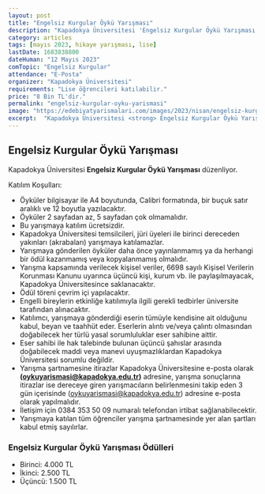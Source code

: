 ```yaml
---
layout: post
title: "Engelsiz Kurgular Öykü Yarışması"
description: "Kapadokya Üniversitesi 'Engelsiz Kurgular Öykü Yarışması' düzenliyor."
category: articles
tags: [mayıs 2023, hikaye yarışması, lise]
lastDate: 1683838800
dateHuman: "12 Mayıs 2023"
comTopic: "Engelsiz Kurgular"
attendance: "E-Posta"
organizer: "Kapadokya Üniversitesi"
requirements: "Lise öğrencileri katılabilir."
price: "8 Bin TL'dir."
permalink: "engelsiz-kurgular-oyku-yarismasi"
image: "https://edebiyatyarismalari.com/images/2023/nisan/engelsiz-kurgular-oyku-yarismasi.jpg"
excerpt:  "Kapadokya Üniversitesi <strong> Engelsiz Kurgular Öykü Yarışması </strong> düzenliyor."
---
```


## Engelsiz Kurgular Öykü Yarışması
Kapadokya Üniversitesi **Engelsiz Kurgular Öykü Yarışması** düzenliyor.  

Katılım Koşulları:
- Öyküler bilgisayar ile A4 boyutunda, Calibri formatında, bir buçuk satır aralıklı ve 12 boyutla yazılacaktır. 
- Öyküler 2 sayfadan az, 5 sayfadan çok olmamalıdır. 
- Bu yarışmaya katılım ücretsizdir.
- Kapadokya Üniversitesi temsilcileri, jüri üyeleri ile birinci dereceden yakınları (akrabaları) yarışmaya katılamazlar.
- Yarışmaya gönderilen öyküler daha önce yayınlanmamış ya da herhangi bir ödül kazanmamış veya kopyalanmamış olmalıdır.
- Yarışma kapsamında verilecek kişisel veriler, 6698 sayılı Kişisel Verilerin Korunması Kanunu uyarınca üçüncü kişi, kurum vb. ile paylaşılmayacak, Kapadokya Üniversitesince saklanacaktır.
- Ödül töreni çevrim içi yapılacaktır.
- Engelli bireylerin etkinliğe katılımıyla ilgili gerekli tedbirler üniversite tarafından alınacaktır.
- Katılımcı, yarışmaya gönderdiği eserin tümüyle kendisine ait olduğunu kabul, beyan ve taahhüt eder. Eserlerin alıntı ve/veya çalıntı olmasından doğabilecek her türlü yasal sorumluluklar eser sahibine aittir.
- Eser sahibi ile hak talebinde bulunan üçüncü şahıslar arasında doğabilecek maddi veya manevi uyuşmazlıklardan Kapadokya Üniversitesi sorumlu değildir.
- Yarışma şartnamesine itirazlar Kapadokya Üniversitesine e-posta olarak **(oykuyarismasi@kapadokya.edu.tr)** adresine, yarışma sonuçlarına itirazlar ise dereceye giren yarışmacıların belirlenmesini takip eden 3 gün içerisinde (oykuyarismasi@kapadokya.edu.tr) adresine e-posta olarak yapılmalıdır.
- İletişim için 0384 353 50 09 numaralı telefondan irtibat sağlanabilecektir.
- Yarışmaya katılan tüm öğrenciler yarışma şartnamesinde yer alan şartları kabul etmiş sayılırlar. 


### Engelsiz Kurgular Öykü Yarışması Ödülleri
- Birinci: 4.000 TL
- İkinci: 2.500 TL
- Üçüncü: 1.500 TL